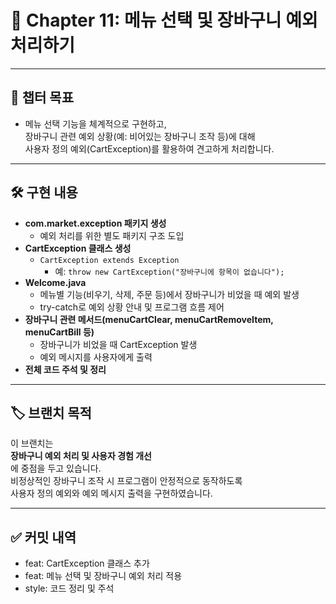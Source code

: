 # 📖 Chapter 11: 메뉴 선택 및 장바구니 예외 처리하기

---

## 📌 챕터 목표

- 메뉴 선택 기능을 체계적으로 구현하고,  
  장바구니 관련 예외 상황(예: 비어있는 장바구니 조작 등)에 대해  
  사용자 정의 예외(CartException)를 활용하여 견고하게 처리합니다.

---

## 🛠️ 구현 내용

- **com.market.exception 패키지 생성**  
  - 예외 처리를 위한 별도 패키지 구조 도입
- **CartException 클래스 생성**  
  - `CartException extends Exception`  
    - 예: `throw new CartException("장바구니에 항목이 없습니다");`
- **Welcome.java**  
  - 메뉴별 기능(비우기, 삭제, 주문 등)에서 장바구니가 비었을 때 예외 발생  
  - try-catch로 예외 상황 안내 및 프로그램 흐름 제어
- **장바구니 관련 메서드(menuCartClear, menuCartRemoveItem, menuCartBill 등)**  
  - 장바구니가 비었을 때 CartException 발생  
  - 예외 메시지를 사용자에게 출력
- **전체 코드 주석 및 정리**

---

## 🏷️ 브랜치 목적

이 브랜치는  
**장바구니 예외 처리 및 사용자 경험 개선**  
에 중점을 두고 있습니다.  
비정상적인 장바구니 조작 시 프로그램이 안정적으로 동작하도록  
사용자 정의 예외와 예외 메시지 출력을 구현하였습니다.

---

## ✅ 커밋 내역

- feat: CartException 클래스 추가
- feat: 메뉴 선택 및 장바구니 예외 처리 적용
- style: 코드 정리 및 주석

